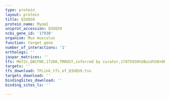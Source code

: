 ```yaml
---
type: protein
layout: protein
title: Q3UQS9
protein_name: Myom2
uniprot_accession: Q3UQS9
ncbi_gene_id: '17930'
organism: Mus musculus
function: target gene
number_of_interactions: '1'
orthologs: ''
jaspar_matrices: ''
tfs: Mef2c,Q8CFN5,17260,TRRUST,inferred by curator,17875930%5Buid%5D+OR+29087512%5Buid%5D,Yes
targets: ''
tfs_download: TFLink_tfs_of_Q3UQS9.tsv
targets_download: ''
bindingSites_download: ''
binding_sites_ls: ''

---
```


